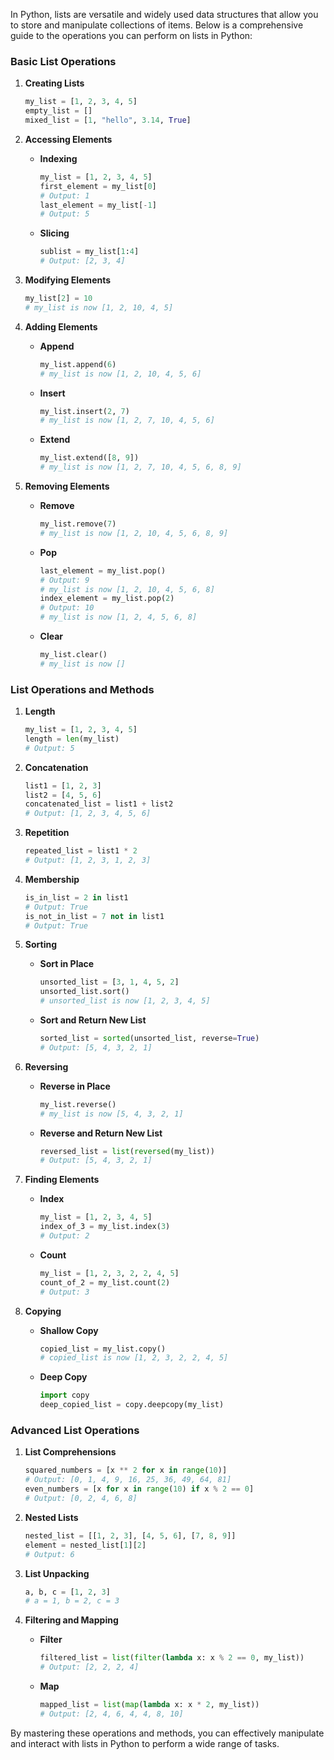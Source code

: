 In Python, lists are versatile and widely used data structures that allow you to store and manipulate collections of items. Below is a comprehensive guide to the operations you can perform on lists in Python:

### Basic List Operations

1. **Creating Lists**
   ```python
   my_list = [1, 2, 3, 4, 5]
   empty_list = []
   mixed_list = [1, "hello", 3.14, True]
   ```

2. **Accessing Elements**
   - **Indexing**
     ```python
     my_list = [1, 2, 3, 4, 5]
     first_element = my_list[0]
     # Output: 1
     last_element = my_list[-1]
     # Output: 5
     ```
   - **Slicing**
     ```python
     sublist = my_list[1:4]
     # Output: [2, 3, 4]
     ```

3. **Modifying Elements**
   ```python
   my_list[2] = 10
   # my_list is now [1, 2, 10, 4, 5]
   ```

4. **Adding Elements**
   - **Append**
     ```python
     my_list.append(6)
     # my_list is now [1, 2, 10, 4, 5, 6]
     ```
   - **Insert**
     ```python
     my_list.insert(2, 7)
     # my_list is now [1, 2, 7, 10, 4, 5, 6]
     ```
   - **Extend**
     ```python
     my_list.extend([8, 9])
     # my_list is now [1, 2, 7, 10, 4, 5, 6, 8, 9]
     ```

5. **Removing Elements**
   - **Remove**
     ```python
     my_list.remove(7)
     # my_list is now [1, 2, 10, 4, 5, 6, 8, 9]
     ```
   - **Pop**
     ```python
     last_element = my_list.pop()
     # Output: 9
     # my_list is now [1, 2, 10, 4, 5, 6, 8]
     index_element = my_list.pop(2)
     # Output: 10
     # my_list is now [1, 2, 4, 5, 6, 8]
     ```
   - **Clear**
     ```python
     my_list.clear()
     # my_list is now []
     ```

### List Operations and Methods

1. **Length**
   ```python
   my_list = [1, 2, 3, 4, 5]
   length = len(my_list)
   # Output: 5
   ```

2. **Concatenation**
   ```python
   list1 = [1, 2, 3]
   list2 = [4, 5, 6]
   concatenated_list = list1 + list2
   # Output: [1, 2, 3, 4, 5, 6]
   ```

3. **Repetition**
   ```python
   repeated_list = list1 * 2
   # Output: [1, 2, 3, 1, 2, 3]
   ```

4. **Membership**
   ```python
   is_in_list = 2 in list1
   # Output: True
   is_not_in_list = 7 not in list1
   # Output: True
   ```

5. **Sorting**
   - **Sort in Place**
     ```python
     unsorted_list = [3, 1, 4, 5, 2]
     unsorted_list.sort()
     # unsorted_list is now [1, 2, 3, 4, 5]
     ```
   - **Sort and Return New List**
     ```python
     sorted_list = sorted(unsorted_list, reverse=True)
     # Output: [5, 4, 3, 2, 1]
     ```

6. **Reversing**
   - **Reverse in Place**
     ```python
     my_list.reverse()
     # my_list is now [5, 4, 3, 2, 1]
     ```
   - **Reverse and Return New List**
     ```python
     reversed_list = list(reversed(my_list))
     # Output: [5, 4, 3, 2, 1]
     ```

7. **Finding Elements**
   - **Index**
     ```python
     my_list = [1, 2, 3, 4, 5]
     index_of_3 = my_list.index(3)
     # Output: 2
     ```
   - **Count**
     ```python
     my_list = [1, 2, 3, 2, 2, 4, 5]
     count_of_2 = my_list.count(2)
     # Output: 3
     ```

8. **Copying**
   - **Shallow Copy**
     ```python
     copied_list = my_list.copy()
     # copied_list is now [1, 2, 3, 2, 2, 4, 5]
     ```
   - **Deep Copy**
     ```python
     import copy
     deep_copied_list = copy.deepcopy(my_list)
     ```

### Advanced List Operations

1. **List Comprehensions**
   ```python
   squared_numbers = [x ** 2 for x in range(10)]
   # Output: [0, 1, 4, 9, 16, 25, 36, 49, 64, 81]
   even_numbers = [x for x in range(10) if x % 2 == 0]
   # Output: [0, 2, 4, 6, 8]
   ```

2. **Nested Lists**
   ```python
   nested_list = [[1, 2, 3], [4, 5, 6], [7, 8, 9]]
   element = nested_list[1][2]
   # Output: 6
   ```

3. **List Unpacking**
   ```python
   a, b, c = [1, 2, 3]
   # a = 1, b = 2, c = 3
   ```

4. **Filtering and Mapping**
   - **Filter**
     ```python
     filtered_list = list(filter(lambda x: x % 2 == 0, my_list))
     # Output: [2, 2, 2, 4]
     ```
   - **Map**
     ```python
     mapped_list = list(map(lambda x: x * 2, my_list))
     # Output: [2, 4, 6, 4, 4, 8, 10]
     ```

By mastering these operations and methods, you can effectively manipulate and interact with lists in Python to perform a wide range of tasks.